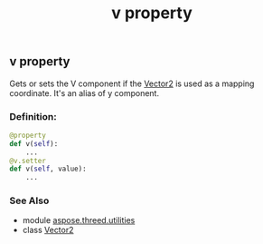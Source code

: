 ﻿---
title: v property
second_title: Aspose.3D for Python via .NET API References
description: 
type: docs
weight: 100
url: /python-net/aspose.threed.utilities/vector2/v/
is_root: false
---

## v property


Gets or sets the V component if the [Vector2](/3d/python-net/aspose.threed.utilities/vector2) is used as a mapping coordinate.
It's an alias of y component.
### Definition:
```python
@property
def v(self):
    ...
@v.setter
def v(self, value):
    ...
```

### See Also
* module [aspose.threed.utilities](../../)
* class [Vector2](/3d/python-net/aspose.threed.utilities/vector2)
